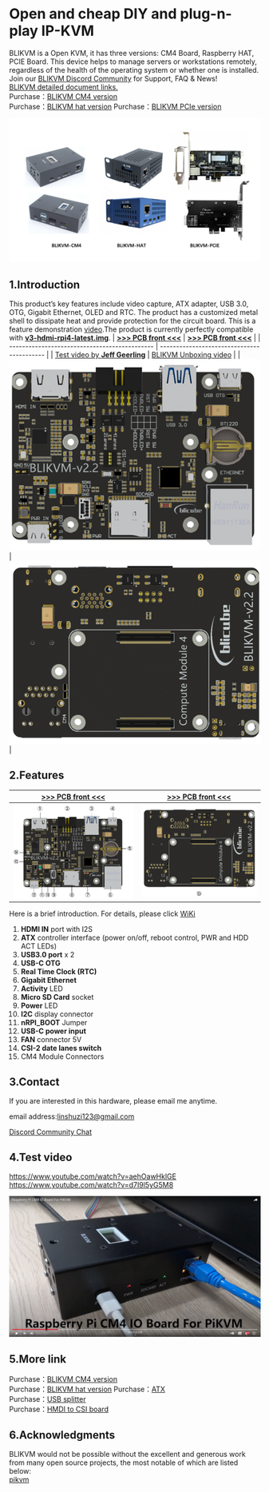 # Open and cheap DIY and plug-n-play IP-KVM

BLIKVM is a Open KVM, it has three versions: CM4 Board, Raspberry HAT, PCIE Board. 
This device helps to manage servers or workstations remotely, regardless of the health of the operating system or whether one is installed.  
Join our <a href="https://discord.gg/9Y374gUF6C" target="_blank">BLIKVM Discord Community</a> for Support, FAQ & News!  
<a href="https://www.blicube.com/BLIKVM/" target="_blank">BLIKVM detailed document links.</a>  
Purchase：<a href="https://www.aliexpress.com/item/1005003262886521.html?spm=a2g0o.store_pc_allProduct.8148356.5.39cd62bejpZaWF" target="_blank">BLIKVM CM4 version</a>  
Purchase：<a href="https://www.aliexpress.com/item/3256804191615648.html?spm=a2g0o.productlist.0.0.42682b63qHmo0g&algo_pvid=eaa3e7fc-42f3-44f0-8c22-84e0e647767d&algo_exp_id=eaa3e7fc-42f3-44f0-8c22-84e0e647767d-1&pdp_ext_f=%7B%22sku_id%22%3A%2212000028971386127%22%7D&pdp_npi=2%40dis%21USD%21%2198.9%21%21%21%21%21%400b0a119a16564597101234153ecbb8%2112000028971386127%21sea" target="_blank">BLIKVM hat version</a> 
Purchase：<a href="https://de.aliexpress.com/item/3256804386522898.html?spm=a2g0o.productlist.0.0.649a6b5eN5yGDd&algo_pvid=9ad976a1-7d41-46bd-98f0-08232a82f779&algo_exp_id=9ad976a1-7d41-46bd-98f0-08232a82f779-10&pdp_ext_f=%7B%22sku_id%22%3A%2212000029675352722%22%7D&pdp_npi=2%40dis%21USD%21%21117.07%21%21%21%21%21%400b0a050116592735655394348eaab9%2112000029675352722%21sea" target="_blank">BLIKVM PCIe version</a> 

![Image title](/images/version_all.png)


## 1.Introduction

This product’s key features include video capture, ATX adapter, USB 3.0, OTG, Gigabit Ethernet, OLED and RTC. The product has a customized metal shell to dissipate heat and provide protection for the circuit board. This is a feature demonstration [video](https://www.youtube.com/watch?v=d7I9l5yG5M8).The product is currently perfectly compatible with  [**v3-hdmi-rpi4-latest.img**](https://files.pikvm.org/images/v3-hdmi-rpi4-latest.img.xz).
| **[>>> PCB front <<<](#diy-getting-started)** | **[>>> PCB front <<<](#pikvm-v3-hat)** |
| --------------------------------------------- | ------------------------------------------ |
| [Test video by **Jeff Geerling**](https://www.youtube.com/watch?v=3OPd7svT3bE&t=856s) | [BLIKVM Unboxing video](https://www.youtube.com/watch?v=aehOawHklGE&t=37s) |
| <img src="/images/docs_image/1-1.png" alt="drawing"/> | <img src="/images/docs_image/1-2.png" alt="drawing"/> |

## 2.Features
| **[>>> PCB front <<<](#diy-getting-started)** | **[>>> PCB front <<<](#pikvm-v3-hat)** |
| --------------------------------------------- | ------------------------------------------ |
| <img src="/images/docs_image/2-1.png" alt="drawing"/> | <img src="/images/docs_image/2-2.png" alt="drawing"/> |

Here is a brief introduction. For details, please click <a href="https://github.com/ThomasVon2021/pikvm-CM4-Board/wiki#features" target="_blank">WiKi</a>
1. **HDMI IN** port with I2S
2. **ATX** controller interface (power on/off, reboot control, PWR and HDD ACT LEDs)
3. **USB3.0 port**  x 2
4. **USB-C OTG** 
5. **Real Time Clock (RTC)**  
6. **Gigabit Ethernet**  
7. **Activity** LED  
8. **Micro SD Card** socket
9. **Power** LED
10. **I2C** display connector
11. **nRPI_BOOT** Jumper
12. **USB-C power input** 
13. **FAN** connector 5V
14. **CSI-2 date lanes switch**
15. CM4 Module Connectors

## 3.Contact
If you are interested in this hardware, please email me anytime.

email address:linshuzi123@gmail.com

<a href="https://discord.gg/9Y374gUF6C" target="_blank">Discord Community Chat</a> 

## 4.Test video
https://www.youtube.com/watch?v=aehOawHklGE  
https://www.youtube.com/watch?v=d7I9l5yG5M8  

![](/images/test_img/figure1.png)


## 5.More link
Purchase：<a href="https://www.aliexpress.com/item/1005003262886521.html?spm=a2g0o.store_pc_allProduct.8148356.5.39cd62bejpZaWF" target="_blank">BLIKVM CM4 version</a>  
Purchase：<a href="https://www.aliexpress.com/item/3256804191615648.html?spm=a2g0o.productlist.0.0.42682b63qHmo0g&algo_pvid=eaa3e7fc-42f3-44f0-8c22-84e0e647767d&algo_exp_id=eaa3e7fc-42f3-44f0-8c22-84e0e647767d-1&pdp_ext_f=%7B%22sku_id%22%3A%2212000028971386127%22%7D&pdp_npi=2%40dis%21USD%21%2198.9%21%21%21%21%21%400b0a119a16564597101234153ecbb8%2112000028971386127%21sea" target="_blank">BLIKVM hat version</a> 
Purchase：<a href="https://www.aliexpress.com/item/1005003761450893.html?spm=a2g0o.productlist.0.0.32da2b63A98QAp&algo_pvid=17cd48f6-7616-4128-9bb4-9246eb25bf1f&algo_exp_id=17cd48f6-7616-4128-9bb4-9246eb25bf1f-3&pdp_ext_f=%7B%22sku_id%22%3A%2212000027078368713%22%7D&pdp_pi=-1%3B29.03%3B-1%3B3.82%40salePrice%3BUSD%3Bsearch-mainSearch" target="_blank">ATX</a>  
Purchase：<a href="https://www.aliexpress.com/item/1005003793429781.html?spm=a2g0o.productlist.0.0.32da2b63A98QAp&algo_pvid=17cd48f6-7616-4128-9bb4-9246eb25bf1f&algo_exp_id=17cd48f6-7616-4128-9bb4-9246eb25bf1f-2&pdp_ext_f=%7B%22sku_id%22%3A%2212000027184842775%22%7D&pdp_pi=-1%3B5.01%3B-1%3B3.82%40salePrice%3BUSD%3Bsearch-mainSearch" target="_blank">USB splitter</a>  
Purchase：<a href="https://www.aliexpress.com/item/1005002861310912.html?spm=5261.ProductManageOnline.0.0.419d4edf1s8xR0" target="_blank">HMDI to CSI board</a>

## 6.Acknowledgments
BLIKVM would not be possible without the excellent and generous work from many open source projects, the most notable of which are listed below:  
<a href="https://github.com/pikvm/pikvm" target="_blank">pikvm</a>

